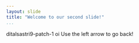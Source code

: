 ```yaml
---
layout: slide
title: "Welcome to our second slide!"
...
```

ditalsastri9-patch-1 oi
Use the left arrow to go back!
